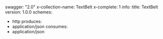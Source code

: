 swagger: "2.0"
x-collection-name: TextBelt
x-complete: 1
info:
  title: TextBelt
  version: 1.0.0
schemes:
- http
produces:
- application/json
consumes:
- application/json